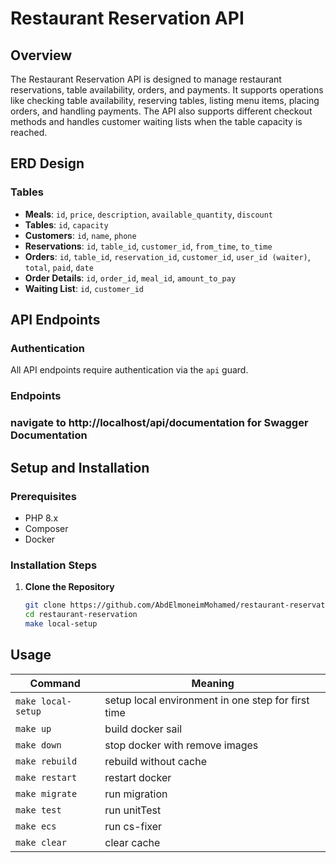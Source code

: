 # Restaurant Reservation API

## Overview

The Restaurant Reservation API is designed to manage restaurant reservations, table availability, orders, and payments. It supports operations like checking table availability, reserving tables, listing menu items, placing orders, and handling payments. The API also supports different checkout methods and handles customer waiting lists when the table capacity is reached.

## ERD Design

### Tables

- **Meals**: `id`, `price`, `description`, `available_quantity`, `discount`
- **Tables**: `id`, `capacity`
- **Customers**: `id`, `name`, `phone`
- **Reservations**: `id`, `table_id`, `customer_id`, `from_time`, `to_time`
- **Orders**: `id`, `table_id`, `reservation_id`, `customer_id`, `user_id (waiter)`, `total`, `paid`, `date`
- **Order Details**: `id`, `order_id`, `meal_id`, `amount_to_pay`
- **Waiting List**: `id`, `customer_id`

## API Endpoints

### Authentication

All API endpoints require authentication via the `api` guard.

### Endpoints

### navigate to http://localhost/api/documentation for Swagger Documentation

## Setup and Installation

### Prerequisites

- PHP 8.x
- Composer
- Docker

### Installation Steps

1. **Clone the Repository**

   ```bash
   git clone https://github.com/AbdElmoneimMohamed/restaurant-reservation.git
   cd restaurant-reservation
   make local-setup

## Usage

| Command             | Meaning                                            |
|---------------------|----------------------------------------------------|
| `make local-setup`  | setup local environment in one step for first time |
| `make up`           | build docker sail                                  |
| `make down`         | stop docker with remove images                     |
| `make rebuild`      | rebuild without cache                              |
| `make restart`      | restart docker                                     |
| `make migrate`      | run migration                                      |
| `make test`         | run unitTest                                       | 
| `make ecs`          | run cs-fixer                                       |
| `make clear`        | clear cache                                        |


    
